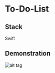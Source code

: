 # To-Do-List 

## Stack
Swift

## Demonstration

![alt tag](https://cloud.githubusercontent.com/assets/17296898/17009812/eaa93736-4f30-11e6-9982-1f57bf4d3748.gif)

